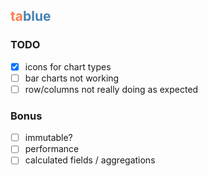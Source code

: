 <h2><span style="color: coral">ta</span><span style="color: steelblue;">blue</span></h2>

### TODO
- [x] icons for chart types
- [ ] bar charts not working
- [ ] row/columns not really doing as expected

### Bonus 
- [ ] immutable?
- [ ] performance
- [ ] calculated fields / aggregations
